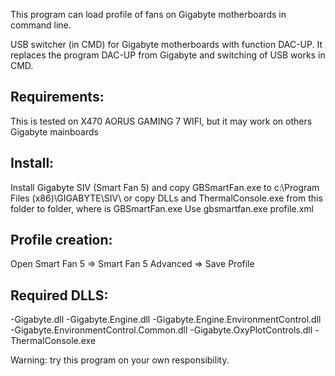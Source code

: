 This program can load profile of fans on Gigabyte motherboards in command line.

USB switcher (in CMD) for Gigabyte motherboards with function DAC-UP. 
It replaces the program DAC-UP from Gigabyte and switching of USB works in CMD.

## Requirements:
This is tested on X470 AORUS GAMING 7 WIFI, but it may work on others Gigabyte mainboards

## Install:
Install Gigabyte SIV (Smart Fan 5) and copy GBSmartFan.exe to c:\Program Files (x86)\GIGABYTE\SIV\ or copy DLLs and ThermalConsole.exe from this folder to folder, where is GBSmartFan.exe
Use gbsmartfan.exe profile.xml

## Profile creation:
Open Smart Fan 5 => Smart Fan 5 Advanced => Save Profile

## Required DLLS:
-Gigabyte.dll
-Gigabyte.Engine.dll
-Gigabyte.Engine.EnvironmentControl.dll
-Gigabyte.EnvironmentControl.Common.dll
-Gigabyte.OxyPlotControls.dll
-ThermalConsole.exe

Warning: try this program on your own responsibility.